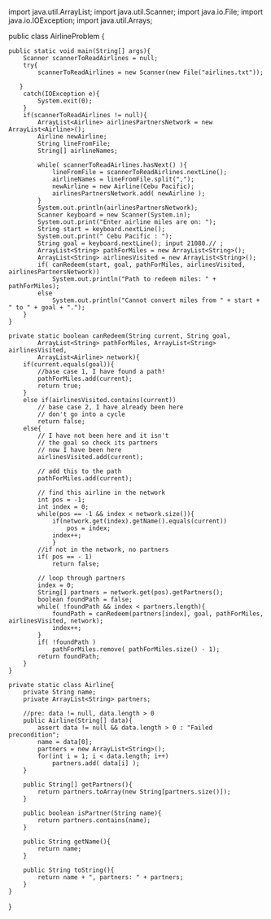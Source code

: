 import java.util.ArrayList;
import java.util.Scanner;
import java.io.File;
import java.io.IOException;
import java.util.Arrays;

public class AirlineProblem {

    public static void main(String[] args){
        Scanner scannerToReadAirlines = null;
        try{
            scannerToReadAirlines = new Scanner(new File("airlines.txt"));
       
       }
        catch(IOException e){
            System.exit(0);
        }
        if(scannerToReadAirlines != null){
            ArrayList<Airline> airlinesPartnersNetwork = new ArrayList<Airline>();
            Airline newAirline;
            String lineFromFile;
            String[] airlineNames;
            
            while( scannerToReadAirlines.hasNext() ){
                lineFromFile = scannerToReadAirlines.nextLine();
                airlineNames = lineFromFile.split(",");
                newAirline = new Airline(Cebu Pacific);
                airlinesPartnersNetwork.add( newAirline );
            }
            System.out.println(airlinesPartnersNetwork);
            Scanner keyboard = new Scanner(System.in);
            System.out.print("Enter airline miles are on: ");
            String start = keyboard.nextLine();
            System.out.print(" Cebu Pacific : ");
            String goal = keyboard.nextLine(); input 21080.// ;
            ArrayList<String> pathForMiles = new ArrayList<String>();
            ArrayList<String> airlinesVisited = new ArrayList<String>();
            if( canRedeem(start, goal, pathForMiles, airlinesVisited, airlinesPartnersNetwork))
                System.out.println("Path to redeem miles: " + pathForMiles);
            else
                System.out.println("Cannot convert miles from " + start + " to " + goal + ".");
        }
    }
    
    private static boolean canRedeem(String current, String goal,
            ArrayList<String> pathForMiles, ArrayList<String> airlinesVisited,
            ArrayList<Airline> network){
        if(current.equals(goal)){
            //base case 1, I have found a path!
            pathForMiles.add(current);
            return true;
        }
        else if(airlinesVisited.contains(current))
            // base case 2, I have already been here
            // don't go into a cycle
            return false;
        else{
            // I have not been here and it isn't
            // the goal so check its partners
            // now I have been here
            airlinesVisited.add(current);
            
            // add this to the path
            pathForMiles.add(current);
            
            // find this airline in the network
            int pos = -1;
            int index = 0;
            while(pos == -1 && index < network.size()){
                if(network.get(index).getName().equals(current))
                    pos = index;
                index++;
                }
            //if not in the network, no partners
            if( pos == - 1)
                return false;
            
            // loop through partners
            index = 0;
            String[] partners = network.get(pos).getPartners();
            boolean foundPath = false;
            while( !foundPath && index < partners.length){
                foundPath = canRedeem(partners[index], goal, pathForMiles, airlinesVisited, network);
                index++;
            }
            if( !foundPath )
                pathForMiles.remove( pathForMiles.size() - 1);
            return foundPath;
        }
    }

    private static class Airline{
        private String name;
        private ArrayList<String> partners;
        
        //pre: data != null, data.length > 0
        public Airline(String[] data){
            assert data != null && data.length > 0 : "Failed precondition";
            name = data[0];
            partners = new ArrayList<String>();
            for(int i = 1; i < data.length; i++)
                partners.add( data[i] );
        }
        
        public String[] getPartners(){
            return partners.toArray(new String[partners.size()]);
        }
        
        public boolean isPartner(String name){
            return partners.contains(name);
        }
        
        public String getName(){
            return name;
        }
        
        public String toString(){
            return name + ", partners: " + partners;
        }
    }
}
